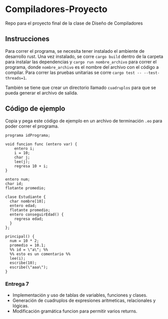 # Compiladores-Proyecto
Repo para el proyecto final de la clase de Diseño de Compiladores

## Instrucciones 

Para correr el programa, se necesita tener instalado el ambiente de desarrollo rust. Una vez instalado, se corre `cargo build` dentro de la carpeta para instalar las dependencias y `cargo run nombre_archivo` para correr el programa, donde `nombre_archivo` es el nombre del archivo con el código a compilar. Para correr las pruebas unitarias se corre `cargo test -- --test-threads=1`.

También se tiene que crear un directorio llamado `cuadruplos` para que se pueda generar el archivo de salida.

## Código de ejemplo

Copia y pega este código de ejemplo en un archivo de terminación `.eo` para poder correr el programa.

```
programa idPrograma;

void funcion func (entero var) {
	entero i;
	i = 10;
	char j;
	lee(j);
	regresa 10 + i;
}

entero num;
char id;
flotante promedio;

clase Estudiante {
  char nombre[10];
  entero edad;
  flotante promedio;
  entero conseguirEdad() {
    regresa edad;
  }
};

principal() {
  num = 10 * 2;
  promedio = 10.1;
  %% id = \"a\"; %%
  %% esto es un comentario %%
  lee(i);
  escribe(10);
  escribe(\"aaa\");
}
```

### Entrega 7
- Implementación y uso de tablas de variables, funciones y clases.
- Generación de cuadruplos de expresiones aritmeticas, relacionales y lógicas.
- Modificación gramática funcion para permitir varios returns.